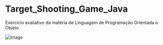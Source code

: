 # Target_Shooting_Game_Java
Exercício avaliativo da matéria de Linguagem de Programação Orientada a Objeto 

![image](https://user-images.githubusercontent.com/55537644/132600825-2c69372f-6418-40bb-b4ed-b95d5701abb9.png)

